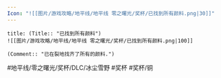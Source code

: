 ```yaml
---
Icon: "![[图片/游戏攻略/地平线/地平线 零之曙光/奖杯/已找到所有颜料.png|30]]"
---
```

```ad-common-bronze-trophy
title: (Title:: "已找到所有颜料")
![[图片/游戏攻略/地平线/地平线 零之曙光/奖杯/已找到所有颜料.png|100]]

(Comment:: "已在裂地找齐了所有的颜料.")
```

#地平线/零之曙光/奖杯/DLC/冰尘雪野 #奖杯 #奖杯/铜

